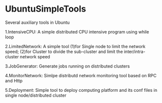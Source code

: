 # UbuntuSimpleTools
Several auxiliary tools in Ubuntu


1.IntensiveCPU:
A simple distributed CPU intensive program using while loop

2.LimitedNetwork:
A simple tool (1)for Single node to limit the network speed; (2)for Cluster to divide the sub-cluster and limit the inter/intra-cluster network speed

3.JobGenerator:
Generate jobs running on distributed clusters

4.MonitorNetwork:
Simlpe distributd network monitoring tool based on RPC and Http

5.Deployment:
Simple tool to deploy computing platform and its conf files in single node/distributed cluster
